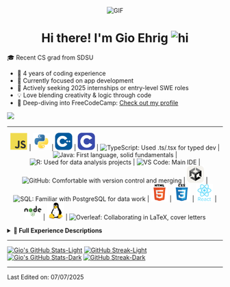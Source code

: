 <p align="center">
<img alt="GIF" src="https://cdn.dribbble.com/users/1187278/screenshots/15719501/media/02b128a761010ed25d595a82daff17d4.gif" height="280" />
 </p>
<h1 align="center"> Hi there! I'm Gio Ehrig <img src="https://user-images.githubusercontent.com/1303154/88677602-1635ba80-d120-11ea-84d8-d263ba5fc3c0.gif" width="28px" alt="hi"></h1>

🎓 Recent CS grad from SDSU 

<!-- TODO: Add last video link -->

- 🌱 4 years of coding experience
- 📱 Currently focused on app development
- 🚀 Actively seeking 2025 internships or entry-level SWE roles
- 💡 Love blending creativity & logic through code
- 🧠 Deep-diving into FreeCodeCamp: <a href="https://www.freecodecamp.org/UhOhGio" target="_blank">Check out my profile</a>

[<img src="https://img.shields.io/badge/linkedin-%230077B5.svg?&style=for-the-badge&logo=linkedin&logoColor=white" />](https://www.linkedin.com/in/gio-ehrig-691901214/)

<hr>

<p align="center"> 
 <!-- Languages --> 
 <img src="https://raw.githubusercontent.com/devicons/devicon/master/icons/javascript/javascript-original.svg" width="40" title="JavaScript: Comfortable with web dev using JS postgrad" /> | <img src="https://raw.githubusercontent.com/devicons/devicon/master/icons/python/python-original.svg" width="40" title="Python: Used for algorithms, AI models, scripting" /> | <img src="https://raw.githubusercontent.com/tandpfun/skill-icons/refs/heads/main/icons/CPP.svg" width="40" title="C++: Most used in undergrad" /> | <img src="https://raw.githubusercontent.com/tandpfun/skill-icons/refs/heads/main/icons/C.svg" width="40" title="C: Used in many small projects" /> | <img src="https://upload.wikimedia.org/wikipedia/commons/thumb/4/4c/Typescript_logo_2020.svg/2048px-Typescript_logo_2020.svg.png" width="40" title="TypeScript: Used .ts/.tsx for typed dev" /> | <img src="https://www.vectorlogo.zone/logos/java/java-vertical.svg" width="40" title="Java: First language, solid fundamentals" /> | <img src="https://www.vectorlogo.zone/logos/r-project/r-project-icon.svg" width="40" title="R: Used for data analysis projects" /> | 
 <!-- Tools --> 
 <img src="https://www.vectorlogo.zone/logos/visualstudio_code/visualstudio_code-icon.svg" width="40" title="VS Code: Main IDE" /> | <img src="https://github.githubassets.com/images/modules/logos_page/GitHub-Mark.png" width="40" title="GitHub: Comfortable with version control and merging" /> | <img src="https://raw.githubusercontent.com/tandpfun/skill-icons/refs/heads/main/icons/Unity-Light.svg" width="40" title="Unity: Used for scripting and small games" /> | <img src="https://upload.wikimedia.org/wikipedia/commons/thumb/2/29/Postgresql_elephant.svg/800px-Postgresql_elephant.svg.png" width="40" title="SQL: Familiar with PostgreSQL for data work" /> | <img src="https://raw.githubusercontent.com/devicons/devicon/master/icons/html5/html5-original-wordmark.svg" width="40" title="HTML5: Strong web dev foundation" /> | <img src="https://raw.githubusercontent.com/devicons/devicon/master/icons/css3/css3-original-wordmark.svg" width="40" title="CSS3: Confident in styling and layout" /> | <img src="https://raw.githubusercontent.com/devicons/devicon/master/icons/react/react-original-wordmark.svg" width="40" title="React: Building UI, components, state mgmt" /> | <img src="https://raw.githubusercontent.com/devicons/devicon/master/icons/nodejs/nodejs-original-wordmark.svg" width="40" title="Node.js: Backend and server apps" /> | <img src="https://raw.githubusercontent.com/devicons/devicon/master/icons/linux/linux-original.svg" width="40" title="Linux: Terminal and shell scripting experience" /> | <img src="https://user-images.githubusercontent.com/23329364/122003663-abcb4e80-cdb3-11eb-9da5-4127e5e7d03e.png" width="40" title="Overleaf: Collaborating in LaTeX, cover letters" /> 
</p>
<details> 
 <summary>
  <b>📖 Full Experience Descriptions</b>
 </summary>
 
🧠 Languages
 
JavaScript: I’ve used JavaScript extensively in my postgrad projects and feel confident building interactive, modern web apps with it.

Python: One of my go-to languages for its simplicity and clarity. Once I learned the shortcuts, it helped me solidify my understanding of algorithms, AI models, and scripting.

C++: I've used C++ consistently throughout undergrad for data structures, algorithms, and systems work.

C: Because of my background in C++, C came naturally to me, and I have used it in many small projects.

TypeScript: I use TypeScript to write more maintainable and predictable code, especially in React and full-stack projects.

Java: My first programming language, where I learned how to properly structure code. It's a little dusty, but I could pick it back up in no time.

R: Used this language for data analysis projects  — never gave me too much trouble!

🛠 Tools & Frameworks

VS Code: My main IDE. Very comfortable with the interface and extensions.

GitHub: Used for version control and collaboration. Familiar with branches, merges, and conflict resolution.

Unity: Built multiple small games. Comfortable with the interface, C# scripting, and git-based collaboration.

SQL: Used SQL (mainly PostgreSQL) for storing and retrieving data in projects.

HTML5: Strong understanding from many web dev projects.

CSS3: Confident in styling, animations, and layout techniques.

React: Used for building UIs. Comfortable with components and managing state.

Node.js: Used for backend/server apps. Regularly used in my personal projects.

Linux: Confident using terminal and basic shell scripting for dev tasks.

Overleaf: I use Overleaf regularly to create clean, professional LaTeX documents like resumes and cover letters, and I’m exploring more technical use cases.
</details>

<hr>

[![Gio's GitHub Stats-Light](https://github-readme-stats.vercel.app/api?username=UhOhGio&show_icons=true&theme=moltack#gh-light-mode-only)](https://github-readme-stats.vercel.app/api#gh-light-mode-only)
[![GitHub Streak-Light](https://streak-stats.demolab.com?user=UhOhGio&theme=moltack#gh-light-mode-only)](https://github-readme-stats.vercel.app/api#gh-light-mode-only)
[![Gio's GitHub Stats-Dark](https://github-readme-stats.vercel.app/api?username=UhOhGio&show_icons=true&theme=onedark#gh-dark-mode-only)](https://github-readme-stats.vercel.app/api#gh-dark-mode-only)
[![GitHub Streak-Dark](https://streak-stats.demolab.com?user=UhOhGio&theme=onedark#gh-dark-mode-only)](https://github-readme-stats.vercel.app/api#gh-dark-mode-only)



------

Last Edited on: 07/07/2025
